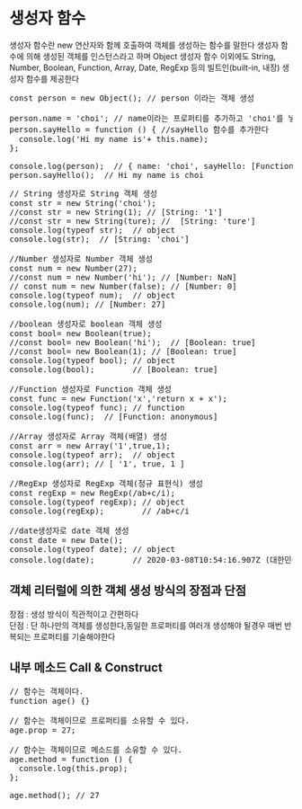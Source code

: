 # 생성자 함수
생성자 함수란 new 연산자와 함께 호출하여 객체를 생성하는 함수를 말한다 생성자 함수에 의해 생성된 객체를 인스턴스라고 하며 Object 생성자 함수 이외에도 String, Number, Boolean, Function, Array, Date, RegExp 등의 빌트인(built-in, 내장) 생성자 함수를 제공한다

<pre>
const person = new Object(); // person 이라는 객체 생성

person.name = 'choi'; // name이라는 프로퍼티를 추가하고 'choi'를 넣는다
person.sayHello = function () { //sayHello 함수를 추가한다
  console.log('Hi my name is'+ this.name);
};

console.log(person);  // { name: 'choi', sayHello: [Function] }
person.sayHello();  // Hi my name is choi
</pre>

<pre>
// String 생성자로 String 객체 생성
const str = new String('choi');
//const str = new String(1); // [String: '1']
//const str = new String(ture); //  [String: 'ture']
console.log(typeof str);  // object
console.log(str);  // [String: 'choi']

//Number 생성자로 Number 객체 생성
const num = new Number(27);
//const num = new Number('hi'); // [Number: NaN]
// const num = new Number(false); // [Number: 0]
console.log(typeof num);  // object
console.log(num); // [Number: 27]

//boolean 생성자로 boolean 객체 생성
const bool= new Boolean(true);
//const bool= new Boolean('hi');  // [Boolean: true]
//const bool= new Boolean(1); // [Boolean: true]
console.log(typeof bool); // object
console.log(bool);        // [Boolean: true]

//Function 생성자로 Function 객체 생성
const func = new Function('x','return x + x');
console.log(typeof func); // function
console.log(func);  // [Function: anonymous]

//Array 생성자로 Array 객체(배열) 생성
const arr = new Array('1',true,1);
console.log(typeof arr);  // object
console.log(arr); // [ '1', true, 1 ]

//RegExp 생성자로 RegExp 객체(정규 표현식) 생성
const regExp = new RegExp(/ab+c/i);
console.log(typeof regExp); // object
console.log(regExp);        // /ab+c/i

//date생성자로 date 객체 생성
const date = new Date();
console.log(typeof date); // object
console.log(date);        // 2020-03-08T10:54:16.907Z (대한민국 표준시)
</pre>

## 객체 리터럴에 의한 객체 생성 방식의 장점과 단점
장점 : 생성 방식이 직관적이고 간편하다  
단점 : 단 하나만의 객체를 생성한다,동일한 프로퍼티를 여러개 생성해야 될경우 매번 반복되는 프로퍼티를 기술해야한다 

## 내부 메소드 Call & Construct
<pre>
// 함수는 객체이다.
function age() {}

// 함수는 객체이므로 프로퍼티를 소유할 수 있다.
age.prop = 27;

// 함수는 객체이므로 메소드를 소유할 수 있다.
age.method = function () {
  console.log(this.prop);
};

age.method(); // 27
</pre>